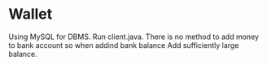 # Wallet
Using MySQL for DBMS.
Run client.java.
There is no method to add money to bank account so when addind bank balance
Add sufficiently large balance.
